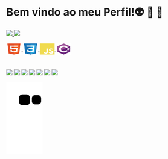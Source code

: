 # Bem vindo ao meu Perfil!👽 👾 🤖
 
 <div>
  <a href="https://github.com/lucas27java">
  <img height="180em" src="https://github-readme-stats.vercel.app/api?username=lucas27java&show_icons=true&theme=vision-friendly-dark&include_all_commits=true&count_private=true"/>
  <img height="180em" src="https://github-readme-stats.vercel.app/api/top-langs/?username=lucas27java&layout=compact&langs_count=7&theme=vision-friendly-dark"/>
</div>
 
 <div style="display: inline_block"><br>
  <img align="center" alt="Lucas-HTML" height="30" width="40" src="https://raw.githubusercontent.com/devicons/devicon/master/icons/html5/html5-original.svg">
  <img align="center" alt="Lucas-CSS" height="30" width="40" src="https://raw.githubusercontent.com/devicons/devicon/master/icons/css3/css3-original.svg">
  <img align="center" alt="Lucas-Js" height="30" width="40" src="https://raw.githubusercontent.com/devicons/devicon/master/icons/javascript/javascript-plain.svg">
  <img align="center" alt="Lucas-Csharp" height="30" width="40" src="https://raw.githubusercontent.com/devicons/devicon/master/icons/csharp/csharp-original.svg">
  </div>

 #

<div> <a href=https://api.whatsapp.com/send?phone=5511963125085 target="_blank" rel="external"><img src="https://img.shields.io/badge/WhatsApp-25D366?style=for-the-badge&logo=whatsapp&logoColor=white" target="_blank" rel="external"></a>
 <a href=https://www.facebook.com/lucas.flores.90/ target="_blank" rel="external"><img src="https://img.shields.io/badge/Facebook-1877F2?style=for-the-badge&logo=facebook&logoColor=white" target="_blank" rel="external"></a>
  <a href=https://www.instagram.com/lurtyu/?hl=pt-br target="_blank"><img src="https://img.shields.io/badge/-Instagram-%23E4405F?style=for-the-badge&logo=instagram&logoColor=white" target="_blank"></a>
 	<a href="https://www.twitch.tv/lurtyu" target="_blank"><img src="https://img.shields.io/badge/Twitch-9146FF?style=for-the-badge&logo=twitch&logoColor=white" target="_blank"></a>
 <a href="https://discord.com/channels/Lucas Rodrigues#5208" target="_blank"><img src="https://img.shields.io/badge/Discord-7289DA?style=for-the-badge&logo=discord&logoColor=white" target="_blank"></a> 
  <a href = "mailto:lucasfloresrodriguesti@outlook.com"><img src="https://img.shields.io/badge/-Gmail-%23333?style=for-the-badge&logo=gmail&logoColor=white" target="_blank"></a>
  <a href="https://www.linkedin.com/in/lucas-f-rodrigues/" target="_blank"><img src="https://img.shields.io/badge/-LinkedIn-%230077B5?style=for-the-badge&logo=linkedin&logoColor=white" target="_blank"></a> 
 
  ![Snake animation](https://github.com/rafaballerini/rafaballerini/blob/output/github-contribution-grid-snake.svg)
 
</div>


